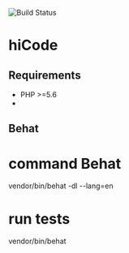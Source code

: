 ![Build Status](https://travis-ci.org/Antoine07/hiCode.svg?branch=master)

# hiCode

## Requirements

* PHP >=5.6 
* 

## Behat


# command Behat
vendor/bin/behat -dl --lang=en

# run tests
 vendor/bin/behat